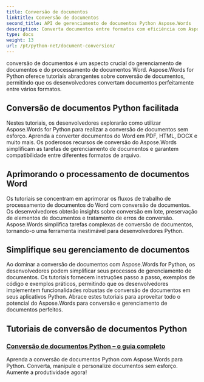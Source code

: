 ```yaml
---
title: Conversão de documentos
linktitle: Conversão de documentos
second_title: API de gerenciamento de documentos Python Aspose.Words
description: Converta documentos entre formatos com eficiência com Aspose.Words para Python. Simplifique o processamento de documentos do Word e simplifique suas tarefas de gerenciamento de documentos.
type: docs
weight: 13
url: /pt/python-net/document-conversion/
---
```


conversão de documentos é um aspecto crucial do gerenciamento de documentos e do processamento de documentos Word. Aspose.Words for Python oferece tutoriais abrangentes sobre conversão de documentos, permitindo que os desenvolvedores convertam documentos perfeitamente entre vários formatos.

## Conversão de documentos Python facilitada

Nestes tutoriais, os desenvolvedores explorarão como utilizar Aspose.Words for Python para realizar a conversão de documentos sem esforço. Aprenda a converter documentos do Word em PDF, HTML, DOCX e muito mais. Os poderosos recursos de conversão do Aspose.Words simplificam as tarefas de gerenciamento de documentos e garantem compatibilidade entre diferentes formatos de arquivo.

## Aprimorando o processamento de documentos Word

Os tutoriais se concentram em aprimorar os fluxos de trabalho de processamento de documentos do Word com conversão de documentos. Os desenvolvedores obterão insights sobre conversão em lote, preservação de elementos de documentos e tratamento de erros de conversão. Aspose.Words simplifica tarefas complexas de conversão de documentos, tornando-o uma ferramenta inestimável para desenvolvedores Python.

## Simplifique seu gerenciamento de documentos

Ao dominar a conversão de documentos com Aspose.Words for Python, os desenvolvedores podem simplificar seus processos de gerenciamento de documentos. Os tutoriais fornecem instruções passo a passo, exemplos de código e exemplos práticos, permitindo que os desenvolvedores implementem funcionalidades robustas de conversão de documentos em seus aplicativos Python. Abrace estes tutoriais para aproveitar todo o potencial do Aspose.Words para conversão e gerenciamento de documentos perfeitos.

## Tutoriais de conversão de documentos Python
### [Conversão de documentos Python – o guia completo](./python-document-conversion/)
Aprenda a conversão de documentos Python com Aspose.Words para Python. Converta, manipule e personalize documentos sem esforço. Aumente a produtividade agora!